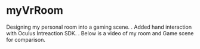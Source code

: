 # myVrRoom

Designing my personal room into a gaming scene. 
.
Added hand interaction with Oculus Intreaction SDK.
.
Below is a video of my room and Game scene for comparison. 
